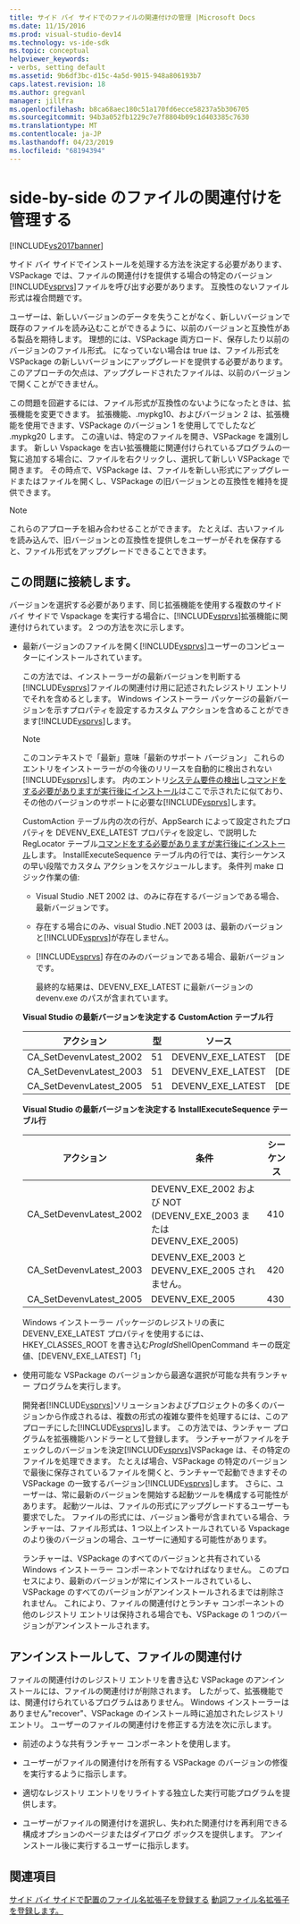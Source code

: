 ```yaml
---
title: サイド バイ サイドでのファイルの関連付けの管理 |Microsoft Docs
ms.date: 11/15/2016
ms.prod: visual-studio-dev14
ms.technology: vs-ide-sdk
ms.topic: conceptual
helpviewer_keywords:
- verbs, setting default
ms.assetid: 9b6df3bc-d15c-4a5d-9015-948a806193b7
caps.latest.revision: 18
ms.author: gregvanl
manager: jillfra
ms.openlocfilehash: b8ca68aec180c51a170fd6ecce58237a5b306705
ms.sourcegitcommit: 94b3a052fb1229c7e7f8804b09c1d403385c7630
ms.translationtype: MT
ms.contentlocale: ja-JP
ms.lasthandoff: 04/23/2019
ms.locfileid: "68194394"
---
```

# <a name="managing-side-by-side-file-associations"></a>side-by-side のファイルの関連付けを管理する

[!INCLUDE[vs2017banner](../includes/vs2017banner.md)]

サイド バイ サイドでインストールを処理する方法を決定する必要があります、VSPackage では、ファイルの関連付けを提供する場合の特定のバージョン[!INCLUDE[vsprvs](../includes/vsprvs-md.md)]ファイルを呼び出す必要があります。 互換性のないファイル形式は複合問題です。

ユーザーは、新しいバージョンのデータを失うことがなく、新しいバージョンで既存のファイルを読み込むことができるように、以前のバージョンと互換性がある製品を期待します。 理想的には、VSPackage 両方ロード、保存したり以前のバージョンのファイル形式。 になっていない場合は true は、ファイル形式を VSPackage の新しいバージョンにアップグレードを提供する必要があります。 このアプローチの欠点は、アップグレードされたファイルは、以前のバージョンで開くことができません。

この問題を回避するには、ファイル形式が互換性のないようになったときは、拡張機能を変更できます。 拡張機能、.mypkg10、およびバージョン 2 は、拡張機能を使用できます、VSPackage のバージョン 1 を使用してでしたなど .mypkg20 します。 この違いは、特定のファイルを開き、VSPackage を識別します。 新しい Vspackage を古い拡張機能に関連付けられているプログラムの一覧に追加する場合に、ファイルを右クリックし、選択して新しい VSPackage で開きます。 その時点で、VSPackage は、ファイルを新しい形式にアップグレードまたはファイルを開くし、VSPackage の旧バージョンとの互換性を維持を提供できます。

> [!NOTE]
> これらのアプローチを組み合わせることができます。 たとえば、古いファイルを読み込んで、旧バージョンとの互換性を提供しをユーザーがそれを保存すると、ファイル形式をアップグレードできることできます。

## <a name="facing-the-problem"></a>この問題に接続します。

バージョンを選択する必要があります、同じ拡張機能を使用する複数のサイド バイ サイドで Vspackage を実行する場合に、[!INCLUDE[vsprvs](../includes/vsprvs-md.md)]拡張機能に関連付けられています。 2 つの方法を次に示します。

- 最新バージョンのファイルを開く[!INCLUDE[vsprvs](../includes/vsprvs-md.md)]ユーザーのコンピューターにインストールされています。

   この方法では、インストーラーがの最新バージョンを判断する[!INCLUDE[vsprvs](../includes/vsprvs-md.md)]ファイルの関連付け用に記述されたレジストリ エントリでそれを含めるとします。 Windows インストーラー パッケージの最新バージョンを示すプロパティを設定するカスタム アクションを含めることができます[!INCLUDE[vsprvs](../includes/vsprvs-md.md)]します。

  > [!NOTE]
  > このコンテキストで「最新」意味「最新のサポート バージョン」 これらのエントリをインストーラーがの今後のリリースを自動的に検出されない[!INCLUDE[vsprvs](../includes/vsprvs-md.md)]します。 内のエントリ[システム要件の検出](../extensibility/internals/detecting-system-requirements.md)し[コマンドをする必要がありますが実行後にインストール](../extensibility/internals/commands-that-must-be-run-after-installation.md)はここで示されたに似ており、その他のバージョンのサポートに必要な[!INCLUDE[vsprvs](../includes/vsprvs-md.md)]します。

   CustomAction テーブル内の次の行が、AppSearch によって設定されたプロパティを DEVENV_EXE_LATEST プロパティを設定し、で説明した RegLocator テーブル[コマンドをする必要がありますが実行後にインストール](../extensibility/internals/commands-that-must-be-run-after-installation.md)します。 InstallExecuteSequence テーブル内の行では、実行シーケンスの早い段階でカスタム アクションをスケジュールします。 条件列 make ロジック作業の値:

  - Visual Studio .NET 2002 は、のみに存在するバージョンである場合、最新バージョンです。

  - 存在する場合にのみ、visual Studio .NET 2003 は、最新のバージョンと[!INCLUDE[vsprvs](../includes/vsprvs-md.md)]が存在しません。

  - [!INCLUDE[vsprvs](../includes/vsprvs-md.md)] 存在のみのバージョンである場合、最新バージョンです。

    最終的な結果は、DEVENV_EXE_LATEST に最新バージョンの devenv.exe のパスが含まれています。

  **Visual Studio の最新バージョンを決定する CustomAction テーブル行**

  |アクション|型|ソース|ターゲット|
  |------------|----------|------------|------------|
  |CA_SetDevenvLatest_2002|51|DEVENV_EXE_LATEST|[DEVENV_EXE_2002]|
  |CA_SetDevenvLatest_2003|51|DEVENV_EXE_LATEST|[DEVENV_EXE_2003]|
  |CA_SetDevenvLatest_2005|51|DEVENV_EXE_LATEST|[DEVENV_EXE_2005]|

  **Visual Studio の最新バージョンを決定する InstallExecuteSequence テーブル行**

  |アクション|条件|シーケンス|
  |------------|---------------|--------------|
  |CA_SetDevenvLatest_2002|DEVENV_EXE_2002 および NOT (DEVENV_EXE_2003 または DEVENV_EXE_2005)|410|
  |CA_SetDevenvLatest_2003|DEVENV_EXE_2003 と DEVENV_EXE_2005 されません。|420|
  |CA_SetDevenvLatest_2005|DEVENV_EXE_2005|430|

   Windows インストーラー パッケージのレジストリの表に DEVENV_EXE_LATEST プロパティを使用するには、HKEY_CLASSES_ROOT を書き込む*ProgId*ShellOpenCommand キーの既定値、[DEVENV_EXE_LATEST]「1」

- 使用可能な VSPackage のバージョンから最適な選択が可能な共有ランチャー プログラムを実行します。

   開発者[!INCLUDE[vsprvs](../includes/vsprvs-md.md)]ソリューションおよびプロジェクトの多くのバージョンから作成されるは、複数の形式の複雑な要件を処理するには、このアプローチにした[!INCLUDE[vsprvs](../includes/vsprvs-md.md)]します。 この方法では、ランチャー プログラムを拡張機能ハンドラーとして登録します。 ランチャーがファイルをチェックしのバージョンを決定[!INCLUDE[vsprvs](../includes/vsprvs-md.md)]VSPackage は、その特定のファイルを処理できます。 たとえば場合、VSPackage の特定のバージョンで最後に保存されているファイルを開くと、ランチャーで起動できますその VSPackage の一致するバージョン[!INCLUDE[vsprvs](../includes/vsprvs-md.md)]します。 さらに、ユーザーは、常に最新のバージョンを開始する起動ツールを構成する可能性があります。 起動ツールは、ファイルの形式にアップグレードするユーザーも要求でした。 ファイルの形式には、バージョン番号が含まれている場合、ランチャーは、ファイル形式は、1 つ以上インストールされている Vspackage のより後のバージョンの場合、ユーザーに通知する可能性があります。

   ランチャーは、VSPackage のすべてのバージョンと共有されている Windows インストーラー コンポーネントでなければなりません。 このプロセスにより、最新のバージョンが常にインストールされているし、VSPackage のすべてのバージョンがアンインストールされるまでは削除されません。 これにより、ファイルの関連付けとランチャ コンポーネントの他のレジストリ エントリは保持される場合でも、VSPackage の 1 つのバージョンがアンインストールされます。

## <a name="uninstall-and-file-associations"></a>アンインストールして、ファイルの関連付け

ファイルの関連付けのレジストリ エントリを書き込む VSPackage のアンインストールには、ファイルの関連付けが削除されます。 したがって、拡張機能では、関連付けられているプログラムはありません。 Windows インストーラーはありません"recover"、VSPackage のインストール時に追加されたレジストリ エントリ。 ユーザーのファイルの関連付けを修正する方法を次に示します。

- 前述のような共有ランチャー コンポーネントを使用します。

- ユーザーがファイルの関連付けを所有する VSPackage のバージョンの修復を実行するように指示します。

- 適切なレジストリ エントリをリライトする独立した実行可能プログラムを提供します。

- ユーザーがファイルの関連付けを選択し、失われた関連付けを再利用できる構成オプションのページまたはダイアログ ボックスを提供します。 アンインストール後に実行するユーザーに指示します。

## <a name="see-also"></a>関連項目

[サイド バイ サイドで配置のファイル名拡張子を登録する](../extensibility/registering-file-name-extensions-for-side-by-side-deployments.md)
[動詞ファイル名拡張子を登録します。](../extensibility/registering-verbs-for-file-name-extensions.md)

